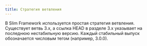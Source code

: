 ```yaml
---
title: Стратегия ветвления
---
```


В Slim Framework используется простая стратегия ветвления. Существует ветвь 3.x, а ссылка HEAD в разделе 3.x указывает на последнюю нестабильную версию. Каждый стабильный выпуск обозначается числовым тегом (например, 3.0.0).
